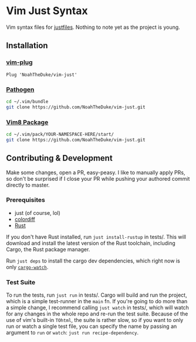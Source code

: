 # Vim Just Syntax

Vim syntax files for [justfiles](https://github.com/casey/just). Nothing to note yet as
the project is young.

## Installation

### [vim-plug](https://github.com/junegunn/vim-plug)

```vim
Plug 'NoahTheDuke/vim-just'
```

### [Pathogen](https://github.com/tpope/vim-pathogen)

```bash
cd ~/.vim/bundle
git clone https://github.com/NoahTheDuke/vim-just.git
```

### [Vim8 Package](https://vimhelp.org/repeat.txt.html#packages)

```bash
cd ~/.vim/pack/YOUR-NAMESPACE-HERE/start/
git clone https://github.com/NoahTheDuke/vim-just.git
```

## Contributing & Development

Make some changes, open a PR, easy-peasy. I like to manually apply PRs, so don't be
surprised if I close your PR while pushing your authored commit directly to master.

### Prerequisites

* just (of course, lol)
* [colordiff](https://www.colordiff.org/)
* [Rust](https://www.rust-lang.org/)

If you don't have Rust installed, run `just install-rustup` in tests/. This will
download and install the latest version of the Rust toolchain, including Cargo, the Rust
package manager.

Run `just deps` to install the cargo dev dependencies, which right now is only
[`cargo-watch`](https://crates.io/crates/cargo-watch).

### Test Suite

To run the tests, run `just run` in tests/. Cargo will build and run the project, which
is a simple test-runner in the `main` fn. If you're going to do more than a simple
change, I recommend calling `just watch` in tests/, which will watch for any changes in
the whole repo and re-run the test suite. Because of the use of vim's built-in `TOhtml`,
the suite is rather slow, so if you want to only run or watch a single test file, you
can specify the name by passing an argument to `run` or `watch`: `just run
recipe-dependency`.

